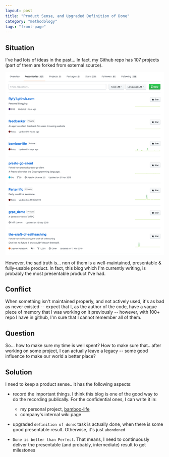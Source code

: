 ```yaml
---
layout: post
title: "Product Sense, and Upgraded Definition of Done"
category: "methodology"
tags: "front-page"
---
```


## Situation

I've had lots of ideas in the past... In fact, my Github repo has 107 projects
(part of them are forked from external source).

![Github Repo Screenshot](/assets/posts/github-repo-screenshot.png)

However, the sad truth is... non of them is a well-maintained, presentable &
fully-usable product. In fact, this blog which I'm currently writing, is
probably the most presentable product I've had.

## Conflict

When something isn't maintained properly, and not actively used, it's as bad as
never existed -- expect that I, as the author of the code, have a vague piece of
memory that I was working on it previously -- however, with 100+ repo I have in
github, I'm sure that I cannot remember all of them. 

## Question

So... how to make sure my time is well spent? How to make sure that.. after
working on some project, I can actually leave a legacy -- some good influence to
make our world a better place?

## Solution

I need to keep a product sense.. it has the following aspects:

- record the important things. I think this blog is one of the good way to do
  the recording publically. For the confidential ones, I can write it in:

  - my personal project, [bamboo-life](https://bamboo-life.herokuapp.com/)
  - company's internal wiki page

- upgraded `definition of done`: task is actually done, when there is some good
  presentable result. Otherwise, it's just `abondoned`
- `Done is better than Perfect`. That means, I need to continuously deliver the
  presentable (and probably, internediate) result to get milestones
